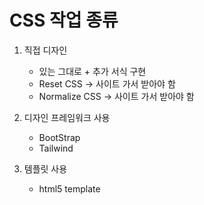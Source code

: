 # CSS 작업 종류 
1. 직접 디자인 
	- 있는 그대로 + 추가 서식 구현
	- Reset CSS -> 사이트 가서 받아야 함 
	- Normalize CSS -> 사이트 가서 받아야 함 

2. 디자인 프레임워크 사용 
	- BootStrap
	- Tailwind

3. 템플릿 사용
	- html5 template
